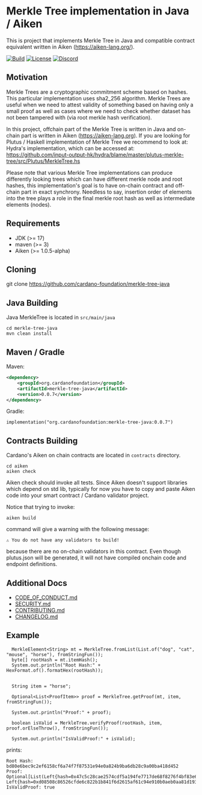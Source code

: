 # Merkle Tree implementation in Java / Aiken

This is project that implements Merkle Tree in Java and compatible contract equivalent written in Aiken (https://aiken-lang.org/).

[![Build](https://github.com/cardano-foundation/merkle-tree-java/actions/workflows/build.yml/badge.svg)](https://github.com/cardano-foundation/merkle-tree-java/actions/workflows/build.yml)
[![License](https://img.shields.io:/github/license/cardano-foundation/merkle-tree-java?label=license)](https://github.com/cardano-foundation/merkle-tree-java/blob/master/LICENSE)
[![Discord](https://img.shields.io/discord/1022471509173882950)](https://discord.gg/4WVNHgQ7bP)

## Motivation
Merkle Trees are a cryptographic commitment scheme based on hashes. This particular implementation uses sha2_256 algorithm.
Merkle Trees are useful when we need to attest validity of something based on having only a small proof as well as cases
where we need to check whether dataset has not been tampered with (via root merkle hash verification).

In this project, offchain part of the Merkle Tree is written in Java and on-chain part is written in Aiken (https://aiken-lang.org).
If you are looking for Plutus / Haskell implementation of Merkle Tree we recommend to look at: Hydra's implementation,
which can be accessed at: https://github.com/input-output-hk/hydra/blame/master/plutus-merkle-tree/src/Plutus/MerkleTree.hs

Please note that various Merkle Tree implementations can produce differently looking trees which can have
different merkle node and root hashes, this implementation's goal is to have on-chain contract and off-chain part
in exact synchrony. Needless to say, insertion order of elements into the tree plays
a role in the final merkle root hash as well as intermediate elements (nodes).

## Requirements
- JDK (>= 17)
- maven (>= 3)
- Aiken (>= 1.0.5-alpha)

## Cloning
git clone https://github.com/cardano-foundation/merkle-tree-java

## Java Building
Java MerkleTree is located in `src/main/java`
```
cd merkle-tree-java
mvn clean install
```

## Maven / Gradle
Maven:
```xml
<dependency>
    <groupId>org.cardanofoundation</groupId>
    <artifactId>merkle-tree-java</artifactId>
    <version>0.0.7</version>
</dependency>
```
Gradle:
```
implementation("org.cardanofoundation:merkle-tree-java:0.0.7")
```

## Contracts Building
Cardano's Aiken on chain contracts are located in `contracts` directory.

```
cd aiken
aiken check
```

Aiken check should invoke all tests. Since Aiken doesn't support libraries which depend on std lib, typically for now
you have to copy and paste Aiken code into your smart contract / Cardano validator project.

Notice that trying to invoke:
```
aiken build
```
command will give a warning with the following message:
```
⚠ You do not have any validators to build!
```

because there are no on-chain validators in this contract. Even though plutus.json will be generated, it will not have
compiled onchain code and endpoint definitions.

## Additional Docs
- [CODE_OF_CONDUCT.md](CODE_OF_CONDUCT.md)
- [SECURITY.md](SECURITY.md)
- [CONTRIBUTING.md](CONTRIBUTING.md)
- [CHANGELOG.md](CHANGELOG.md)

## Example
```
  MerkleElement<String> mt = MerkleTree.fromList(List.of("dog", "cat", "mouse", "horse"), fromStringFun());
  byte[] rootHash = mt.itemHash();
  System.out.println("Root Hash:" + HexFormat.of().formatHex(rootHash));


  String item = "horse";

  Optional<List<ProofItem>> proof = MerkleTree.getProof(mt, item, fromStringFun());

  System.out.println("Proof:" + proof);

  boolean isValid = MerkleTree.verifyProof(rootHash, item, proof.orElseThrow(), fromStringFun());

  System.out.println("IsValidProof:" + isValid);
```
prints:
```
Root Hash: bd80e6bec9c2ef6158cf6a74f7f87531e94e0a824b9ba6db28c9a00ba418d452
Proof: Optional[List(Left{hash=0x47c5c28cae2574cdf5a194fe7717de68f8276f4bf83e653830925056aeb32a48}, Left{hash=0xd08508c86526cfde6c822b1b841f6d2615af61c94e910b0aeb0aa81d193f4ab5})]
IsValidProof: true
```
